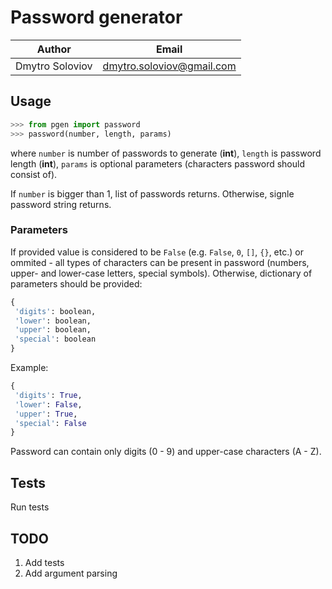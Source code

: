 # Password generator

| Author | Email |
| --- | --- |
| Dmytro Soloviov | [dmytro.soloviov@gmail.com](dmytro.soloviov@gmail.com) |

## Usage

```python
>>> from pgen import password
>>> password(number, length, params)
```

where `number` is number of passwords to generate (**int**), `length` is password length (**int**), `params` is optional parameters (characters password should consist of).

If `number` is bigger than 1, list of passwords returns. Otherwise, signle password string returns.

### Parameters

If provided value is considered to be `False` (e.g. `False`, `0`, `[]`, `{}`, etc.) or ommited - all types of characters can be present in password (numbers, upper- and lower-case letters, special symbols). Otherwise, dictionary of parameters should be provided:

```python
{
 'digits': boolean,
 'lower': boolean,
 'upper': boolean,
 'special': boolean
}
```

Example:

```python
{
 'digits': True,
 'lower': False,
 'upper': True,
 'special': False
}
```

Password can contain only digits (0 - 9) and upper-case characters (A - Z).

## Tests

Run tests

## TODO

1. Add tests
2. Add argument parsing
